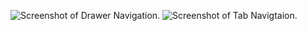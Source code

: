 ![Screenshot of Drawer Navigation.](/assets/readme/Screen_Drawer_navigation.png)
![Screenshot of Tab Navigtaion.](/assets/readme/Screen_Tab_navigation.png)
